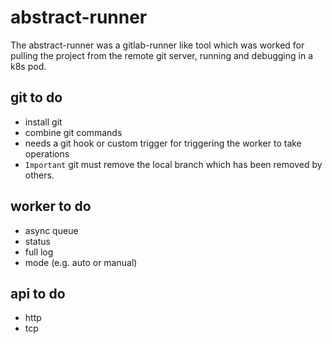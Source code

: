 # abstract-runner
 The abstract-runner was a gitlab-runner like tool which was worked for pulling the project from the remote git server, running and debugging in a k8s pod.

## git to do
- install git
- combine git commands
- needs a git hook or custom trigger for triggering the worker to take operations
- `Important` git must remove the local branch which has been removed by others.

## worker to do 
- async queue
- status
- full log 
- mode (e.g. auto or manual)

## api to do
- http
- tcp
